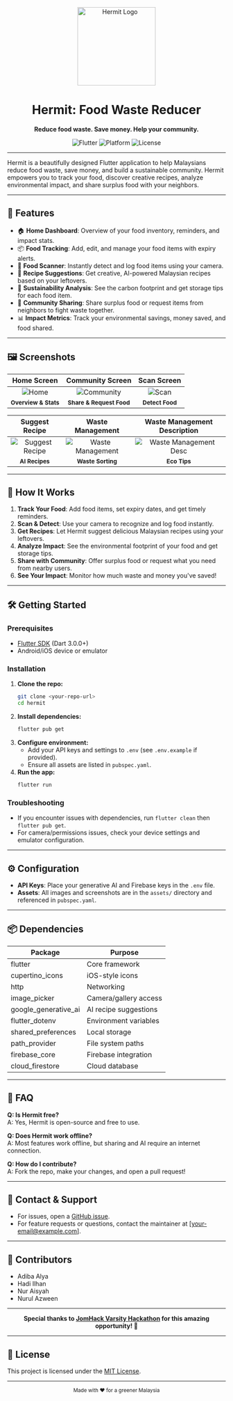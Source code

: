 <div align="center">
  <img src="assets\hermit_logo1.png" alt="Hermit Logo" width="180"/>
  
  <h1>Hermit: Food Waste Reducer</h1>
  <p><b>Reduce food waste. Save money. Help your community.</b></p>
  <p>
    <img src="https://img.shields.io/badge/flutter-%E2%9D%A4-blue?logo=flutter" alt="Flutter">
    <img src="https://img.shields.io/badge/platform-Android%20%7C%20iOS-green" alt="Platform">
    <img src="https://img.shields.io/badge/license-MIT-yellow" alt="License">
  </p>
</div>

---

Hermit is a beautifully designed Flutter application to help Malaysians reduce food waste, save money, and build a sustainable community. Hermit empowers you to track your food, discover creative recipes, analyze environmental impact, and share surplus food with your neighbors.

---

## 🌟 Features

- 🏠 **Home Dashboard**: Overview of your food inventory, reminders, and impact stats.
- 📦 **Food Tracking**: Add, edit, and manage your food items with expiry alerts.
- 🤳 **Food Scanner**: Instantly detect and log food items using your camera.
- 🍳 **Recipe Suggestions**: Get creative, AI-powered Malaysian recipes based on your leftovers.
- 🌱 **Sustainability Analysis**: See the carbon footprint and get storage tips for each food item.
- 🤝 **Community Sharing**: Share surplus food or request items from neighbors to fight waste together.
- 📊 **Impact Metrics**: Track your environmental savings, money saved, and food shared.

---

## 🖼️ Screenshots

| Home Screen | Community Screen | Scan Screen |
|:-----------:|:---------------:|:-----------:|
| ![Home](assets/homescreen.jpg) | ![Community](assets/CommunityScreen.jpg) | ![Scan](assets/ScanScreen.jpg) |
| <sub><b>Overview & Stats</b></sub> | <sub><b>Share & Request Food</b></sub> | <sub><b>Detect Food</b></sub> |

| Suggest Recipe | Waste Management | Waste Management Description |
|:--------------:|:----------------:|:---------------------------:|
| ![Suggest Recipe](assets/SuggestRecipeScreen.png) | ![Waste Management](assets/WasteManagenmentScreen.png) | ![Waste Management Desc](assets/WasteManagementDesc.png) |
| <sub><b>AI Recipes</b></sub> | <sub><b>Waste Sorting</b></sub> | <sub><b>Eco Tips</b></sub> |

---

## 🚀 How It Works

1. **Track Your Food**: Add food items, set expiry dates, and get timely reminders.
2. **Scan & Detect**: Use your camera to recognize and log food instantly.
3. **Get Recipes**: Let Hermit suggest delicious Malaysian recipes using your leftovers.
4. **Analyze Impact**: See the environmental footprint of your food and get storage tips.
5. **Share with Community**: Offer surplus food or request what you need from nearby users.
6. **See Your Impact**: Monitor how much waste and money you've saved!

---

## 🛠️ Getting Started

### Prerequisites
- [Flutter SDK](https://docs.flutter.dev/get-started/install) (Dart 3.0.0+)
- Android/iOS device or emulator

### Installation
1. **Clone the repo:**
   ```bash
   git clone <your-repo-url>
   cd hermit
   ```
2. **Install dependencies:**
   ```bash
   flutter pub get
   ```
3. **Configure environment:**
   - Add your API keys and settings to `.env` (see `.env.example` if provided).
   - Ensure all assets are listed in `pubspec.yaml`.
4. **Run the app:**
   ```bash
   flutter run
   ```

### Troubleshooting
- If you encounter issues with dependencies, run `flutter clean` then `flutter pub get`.
- For camera/permissions issues, check your device settings and emulator configuration.

---

## ⚙️ Configuration
- **API Keys**: Place your generative AI and Firebase keys in the `.env` file.
- **Assets**: All images and screenshots are in the `assets/` directory and referenced in `pubspec.yaml`.

---

## 📦 Dependencies
| Package | Purpose |
|---------|---------|
| flutter | Core framework |
| cupertino_icons | iOS-style icons |
| http | Networking |
| image_picker | Camera/gallery access |
| google_generative_ai | AI recipe suggestions |
| flutter_dotenv | Environment variables |
| shared_preferences | Local storage |
| path_provider | File system paths |
| firebase_core | Firebase integration |
| cloud_firestore | Cloud database |

---

## 🤔 FAQ

**Q: Is Hermit free?**  
A: Yes, Hermit is open-source and free to use.

**Q: Does Hermit work offline?**  
A: Most features work offline, but sharing and AI require an internet connection.

**Q: How do I contribute?**  
A: Fork the repo, make your changes, and open a pull request!

---

## 🙋 Contact & Support
- For issues, open a [GitHub issue](https://github.com/your-repo/issues).
- For feature requests or questions, contact the maintainer at [your-email@example.com].

---

## 🙌 Contributors
- Adiba Alya
- Hadi Ilhan
- Nur Aisyah
- Nurul Azween

---

<div align="center">
  <b>Special thanks to <a href="https://jomhack.com/varsitychallenge/">JomHack Varsity Hackathon</a> for this amazing opportunity! 🚀</b>
</div>

---

## 📄 License
This project is licensed under the [MIT License](LICENSE).

---
<div align="center">
  <sub>Made with ❤️ for a greener Malaysia</sub>
</div>
